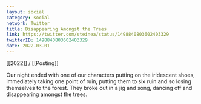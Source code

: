 ```yaml
---
layout: social
category: social
network: Twitter
title: Disappearing Amongst the Trees
link: https://twitter.com/steinea/status/1498840803602403329
twitterID: 1498840803602403329
date: 2022-03-01
---
```


[[2022]] / [[Posting]]

Our night ended with one of our characters putting on the iridescent shoes, immediately taking one point of ruin, putting them to six ruin and so losing themselves to the forest. They broke out in a jig and song, dancing off and disappearing amongst the trees.
